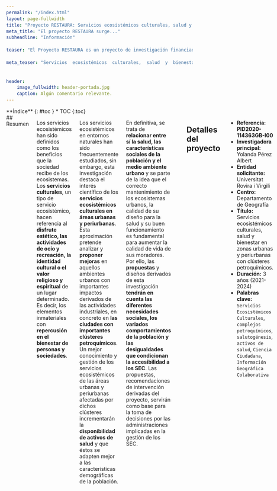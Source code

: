 ```yaml
---
permalink: "/index.html"
layout: page-fullwidth
title: "Proyecto RESTAURA: Servicios ecosistémicos culturales, salud y bienestar en zonas urbanas y periurbanas con clústeres petroquímicos"
meta_title: "El proyecto RESTAURA surge..."
subheadline: "Información"

teaser: "El Proyecto RESTAURA es un proyecto de investigación financiado por el Programa Estatal de Investigación, Desarrollo e Innovación para la Generación de Conocimiento, en el marco del Plan Estatal de Investigación Científica y Técnica y de Innovación 2021-2024."

meta_teaser: "Servicios  ecosistémicos  culturales,  salud  y  bienestar  en  zonas  urbanas y periurbanas con clústeres petroquímicos."


header:
    image_fullwidth: header-portada.jpg
    caption: Algún comentario relevante.
---
```


<!--more-->

<div class="row">
<div class="medium-4 medium-push-8 columns" markdown="1">
<div class="panel radius" markdown="1">
**Índice**
{: #toc }
*  TOC
{:toc}
</div>
</div><!-- /.medium-4.columns -->



<div class="medium-8 medium-pull-4 columns" markdown="1">
## Resumen

Los servicios ecosistémicos han sido definidos como los beneficios que la sociedad recibe de los ecosistemas. Los __servicios culturales__, un tipo de servicio ecosistémico, hacen referencia al __disfrute estético, las actividades de ocio y recreación, la identidad cultural o el valor religioso y espiritual__ de un lugar determinado. Es decir, los elementos inmateriales con __repercusión en el bienestar de personas y sociedades__.
    
Los servicios ecosistémicos en entornos naturales han sido frecuentemente estudiados, sin embargo, esta investigación destaca el interés científico de los __servicios ecosistémicos culturales en áreas urbanas y periurbanas__. Esta aproximación pretende analizar y __proponer mejoras__ en aquellos ambientes urbanos con importantes impactos derivados de las actividades industriales, en concreto en __las ciudades con importantes clústeres petroquímicos__. Un mejor conocimiento y gestión de los servicios ecosistémicos de las áreas urbanas y periurbanas afectadas por dichos clústeres incrementarán la __disponibilidad de activos de salud__ y que éstos se adapten mejor a las características demográficas de la población.
    
En definitiva, se trata de __relacionar entre sí la salud, las características sociales de la población y el medio ambiente urbano__ y se parte de la idea que el correcto mantenimiento de los ecosistemas urbanos, la calidad de su diseño para la salud y su buen funcionamiento es fundamental para aumentar la calidad de vida de sus moradores. Por ello, las __propuestas__ y diseños derivados de esta investigación __tendrán en cuenta las diferentes necesidades sociales, los variados comportamientos de la población y las desigualdades que condicionan la accesibilidad a los SEC__. Las propuestas, recomendaciones de intervención derivadas del proyecto, servirán como base para la toma de decisiones por las administraciones implicadas en la gestión de los SEC.

![Ciclismo por el periurbano de Tarragona](images/bicileta.jpg)


## Detalles del proyecto

- **Referencia:** __PID2020-114363GB-I00__
- **Investigadora principal:** Yolanda Pérez Albert
- **Entidad solicitante:** Universitat Rovira i Virgili
- **Centro:** Departamento de Geografía
- **Título:** Servicios  ecosistémicos  culturales,  salud  y  bienestar  en  zonas  urbanas y periurbanas con clústeres petroquímicos.
- **Duración:** 3 años (2021-2024)
- **Palabras clave:** `Servicios Ecosistémicos Culturales`, `complejos petroquímicos`, `salutogénesis`, `activos de salud`, `Ciencia Ciudadana`, `Información Geográfica Colaborativa`

![Logos](images/logo2.png)

## Objetivo principal

__Identificar,  estudiar  y  analizar  los  servicios  ecosistémicos  culturales  (SEC)  en  entornos  urbanos  y  periurbanos degradados por la presencia de complejos petroquímicos, desde la perspectiva de la salutogénesis o activos de salud y de la diversidad social__, poniendo especial énfasis en los colectivos de mujeres y ancianos, con la finalidad de __diseñar propuestas de intervención espacial y de salud__ que  tengan  como  finalidad  incrementar  las  opciones  de  activos  de  salud  de  la  población.  
    
Este análisis incorpora un __enfoque multidisciplinar__ junto a __nuevas fuentes de información__ (Información Geográfica Colaborativa, Crowsourced Geographic Information-CGI) que traspasa la visión tradicional de los SEC como provisores de espacios para la recreación y los aproxima al ámbito de la salud. 

## Objetivos específicos

1. Valorar los diferentes tipos de SEC en función de los beneficios potenciales para la población.
    
2. Identificar la tipología o tipologías de SEC que mejor se adapten a las características y necesidades de  los  diferentes  segmentos  de  población  de  manera  que  la  provisión  de  activos  de  salud  sea  óptima para los distintos colectivos de personas.
    
3. Cartografiar  las  diferentes  dimensiones  de  los  SEC  atendiendo  a:  1)  idoneidad  de  los  SEC  para  proporcionar activos de salud a la población, 2) demanda de SEC en relación a la diversidad de la población y 3) interacción petroquímica y SEC.
    
4. Determinar espacial y temporalmente el aprovechamiento real de los SEC teniendo en cuenta los diferentes grupos poblacionales y sus características (edad, género, niveles de educación, etc.).
    
5. Revelar las injusticias espaciales en relación al acceso a los SEC e identificar el factor o factores que las producen de forma que sirvan como base a la planificación urbana y territorial con la intención de reducir dichas desigualdades.
    
6. Establecer el grado de integración de los SEC en los sistemas de asistencia social y de salud y, en su caso, proponer mejoras teniendo en cuenta los diferentes segmentos de población prestando especial atención a las mujeres, las personas mayores y los más vulnerables.
    
7. Estimar la prevalencia de las enfermedades en la población, según la edad, el género y el lugar de residencia y la accesibilidad a los SEC.
    
8. Realizar  propuestas  de  actividad  física  al  aire  libre  adaptadas  a  los  diferentes  segmentos  de  población  prestando  especial  atención  a  aquellos  más  vulnerables  y  teniendo  en  cuenta  el  beneficio obtenido por el contacto y uso de los SEC.
    
9. Diseñar propuestas de intervención innovadoras en una selección de lugares en entornos urbanos y periurbanos que tengan en cuenta el espacio, su comunicación y percepción, con el objetivo de mejorar  su  accesibilidad  y  facilitar  su  uso  de  modo  que  aumenten  los  activos  de  salud  de  la  población.
    
10. Diseñar, aplicar y/o explotar métodos y fuentes de la CC que permitan analizar la percepción de los valores sociales de la población respecto a los SEC teniendo en cuenta los diferentes segmentos y diversidad social de la población.


</div><!-- /.medium-8.columns -->
</div><!-- /.row -->



